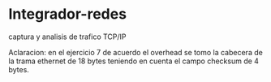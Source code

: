 # Integrador-redes
captura y analisis de trafico TCP/IP

Aclaracion: en el ejercicio 7 de acuerdo el overhead se tomo la cabecera de la trama ethernet de 18 bytes teniendo en cuenta el campo checksum de 4 bytes.
